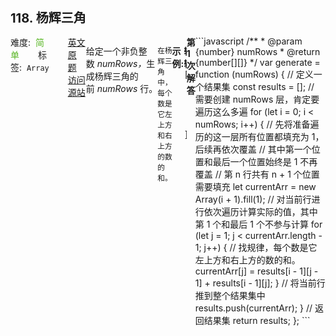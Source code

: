 <div style="font-size: 20px; margin-bottom: 15px; font-weight: bold;">118. 杨辉三角</div>
<div style="display: flex; font-size: 14px; justify-content: space-between;"><div><span style="margin-right: 30px;">难度:&nbsp;&nbsp;<label style="color: rgb(90, 183, 38);">简单</label></span><span style="margin-right: 30px;">标签:&nbsp;&nbsp;<code>Array</code></span></div><div><span style="margin-right: 15px;"><a href="https://leetcode.com/problems/pascals-triangle/">英文原题</a></span><span><a href="https://leetcode-cn.com/problems/pascals-triangle/">访问源站</a></span></div>
<hr style="height: 1px; margin: 1em 0px;" />
<p>给定一个非负整数&nbsp;<em>numRows，</em>生成杨辉三角的前&nbsp;<em>numRows&nbsp;</em>行。</p>

<p><img alt="" src="https://upload.wikimedia.org/wikipedia/commons/0/0d/PascalTriangleAnimated2.gif"></p>

<p><small>在杨辉三角中，每个数是它左上方和右上方的数的和。</small></p>

<p><strong>示例:</strong></p>

<pre><strong>输入:</strong> 5
<strong>输出:</strong>
[
     [1],
    [1,1],
   [1,2,1],
  [1,3,3,1],
 [1,4,6,4,1]
]</pre>

<hr style="height: 1px; margin: 1em 0px;" />
<strong>第1次解答</strong>
```javascript
/**
 * @param {number} numRows
 * @return {number[][]}
 */
var generate = function (numRows) {
  // 定义一个结果集
  const results = [];
  // 需要创建 numRows 层，肯定要遍历这么多遍
  for (let i = 0; i < numRows; i++) {
    // 先将准备遍历的这一层所有位置都填充为 1，后续再依次覆盖
    // 其中第一个位置和最后一个位置始终是 1 不再覆盖
    // 第 n 行共有 n + 1 个位置需要填充
    let currentArr = new Array(i + 1).fill(1);
    // 对当前行进行依次遍历计算实际的值，其中第 1 个和最后 1 个不参与计算
    for (let j = 1; j < currentArr.length - 1; j++) {
      // 找规律，每个数是它左上方和右上方的数的和。
      currentArr[j] = results[i - 1][j - 1] + results[i - 1][j];
    }
    // 将当前行推到整个结果集中
    results.push(currentArr);
  }
  // 返回结果集
  return results;
};
```